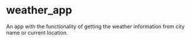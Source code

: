 # weather_app
An app with the functionality of getting the weather information from city name or current location.
